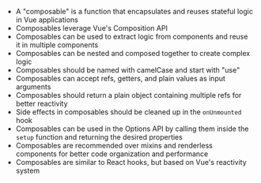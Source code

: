 - A "composable" is a function that encapsulates and reuses stateful logic in Vue applications
- Composables leverage Vue's Composition API
- Composables can be used to extract logic from components and reuse it in multiple components
- Composables can be nested and composed together to create complex logic
- Composables should be named with camelCase and start with "use"
- Composables can accept refs, getters, and plain values as input arguments
- Composables should return a plain object containing multiple refs for better reactivity
- Side effects in composables should be cleaned up in the `onUnmounted` hook
- Composables can be used in the Options API by calling them inside the `setup` function and returning the desired properties
- Composables are recommended over mixins and renderless components for better code organization and performance
- Composables are similar to React hooks, but based on Vue's reactivity system